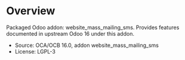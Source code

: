 # Overview

Packaged Odoo addon: website_mass_mailing_sms. Provides features documented in upstream Odoo 16 under this addon.

- Source: OCA/OCB 16.0, addon website_mass_mailing_sms
- License: LGPL-3
